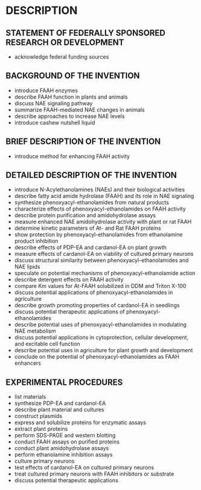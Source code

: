 # DESCRIPTION

## STATEMENT OF FEDERALLY SPONSORED RESEARCH OR DEVELOPMENT

- acknowledge federal funding sources

## BACKGROUND OF THE INVENTION

- introduce FAAH enzymes
- describe FAAH function in plants and animals
- discuss NAE signaling pathway
- summarize FAAH-mediated NAE changes in animals
- describe approaches to increase NAE levels
- introduce cashew nutshell liquid

## BRIEF DESCRIPTION OF THE INVENTION

- introduce method for enhancing FAAH activity

## DETAILED DESCRIPTION OF THE INVENTION

- introduce N-Acylethanolamines (NAEs) and their biological activities
- describe fatty acid amide hydrolase (FAAH) and its role in NAE signaling
- synthesize phenoxyacyl-ethanolamides from natural products
- characterize effects of phenoxyacyl-ethanolamides on FAAH activity
- describe protein purification and amidohydrolase assays
- measure enhanced NAE amidohydrolase activity with plant or rat FAAH
- determine kinetic parameters of At- and Rat FAAH proteins
- show protection by phenoxyacyl-ethanolamides from ethanolamine product inhibition
- describe effects of PDP-EA and cardanol-EA on plant growth
- measure effects of cardanol-EA on viability of cultured primary neurons
- discuss structural similarity between phenoxyacyl-ethanolamides and NAE lipids
- speculate on potential mechanisms of phenoxyacyl-ethanolamide action
- describe detergent effects on FAAH activity
- compare Km values for At-FAAH solubilized in DDM and Triton X-100
- discuss potential applications of phenoxyacyl-ethanolamides in agriculture
- describe growth promoting properties of cardanol-EA in seedlings
- discuss potential therapeutic applications of phenoxyacyl-ethanolamides
- describe potential uses of phenoxyacyl-ethanolamides in modulating NAE metabolism
- discuss potential applications in cytoprotection, cellular development, and excitable cell function
- describe potential uses in agriculture for plant growth and development
- conclude on the potential of phenoxyacyl-ethanolamides as FAAH enhancers

## EXPERIMENTAL PROCEDURES

- list materials
- synthesize PDP-EA and cardanol-EA
- describe plant material and cultures
- construct plasmids
- express and solubilize proteins for enzymatic assays
- extract plant proteins
- perform SDS-PAGE and western blotting
- conduct FAAH assays on purified proteins
- conduct plant amidohydrolase assays
- perform ethanolamine inhibition assays
- culture primary neurons
- test effects of cardanol-EA on cultured primary neurons
- treat cultured primary neurons with FAAH inhibitors or substrate
- discuss potential therapeutic applications

